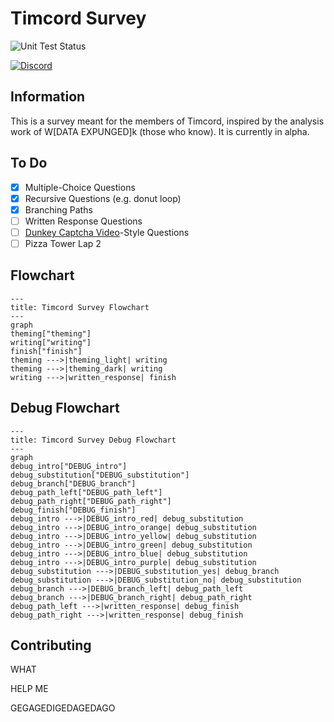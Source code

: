 # Timcord Survey

![Unit Test Status](https://img.shields.io/github/actions/workflow/status/ObjectsCountries/Timcord-Survey/unit_tests.yml?logo=nodedotjs&label=Unit%20Tests)

[![Discord](https://img.shields.io/badge/Discord-%235865F2.svg?style=for-the-badge&logo=discord&logoColor=white)](https://discord.gg/timotainment)

## Information

This is a survey meant for the members of Timcord, inspired by the analysis work of W\[DATA EXPUNGED]k (those who know). It is currently in alpha.

## To Do

* [x] Multiple-Choice Questions
* [x] Recursive Questions (e.g. donut loop)
* [x] Branching Paths
* [ ] Written Response Questions
* [ ] [Dunkey Captcha Video](https://www.youtube.com/watch?v=WqnXp6Saa8Y)-Style Questions
* [ ] Pizza Tower Lap 2

## Flowchart

```mermaid
---
title: Timcord Survey Flowchart
---
graph 
theming["theming"]
writing["writing"]
finish["finish"]
theming --->|theming_light| writing
theming --->|theming_dark| writing
writing --->|written_response| finish
```

## Debug Flowchart

```mermaid
---
title: Timcord Survey Debug Flowchart
---
graph 
debug_intro["DEBUG_intro"]
debug_substitution["DEBUG_substitution"]
debug_branch["DEBUG_branch"]
debug_path_left["DEBUG_path_left"]
debug_path_right["DEBUG_path_right"]
debug_finish["DEBUG_finish"]
debug_intro --->|DEBUG_intro_red| debug_substitution
debug_intro --->|DEBUG_intro_orange| debug_substitution
debug_intro --->|DEBUG_intro_yellow| debug_substitution
debug_intro --->|DEBUG_intro_green| debug_substitution
debug_intro --->|DEBUG_intro_blue| debug_substitution
debug_intro --->|DEBUG_intro_purple| debug_substitution
debug_substitution --->|DEBUG_substitution_yes| debug_branch
debug_substitution --->|DEBUG_substitution_no| debug_substitution
debug_branch --->|DEBUG_branch_left| debug_path_left
debug_branch --->|DEBUG_branch_right| debug_path_right
debug_path_left --->|written_response| debug_finish
debug_path_right --->|written_response| debug_finish
```

## Contributing

WHAT

HELP ME

GEGAGEDIGEDAGEDAGO
